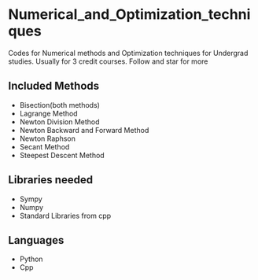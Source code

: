 # Numerical_and_Optimization_techniques
Codes for Numerical methods and Optimization techniques for Undergrad studies.
Usually for 3 credit courses.
Follow and star for more
## Included Methods
- Bisection(both methods)
- Lagrange Method
- Newton Division Method
- Newton Backward and Forward Method
- Newton Raphson
- Secant Method
- Steepest Descent Method
## Libraries needed
- Sympy
- Numpy
- Standard Libraries from cpp
### <Calculus knowledge is required>
## Languages
- Python
- Cpp

